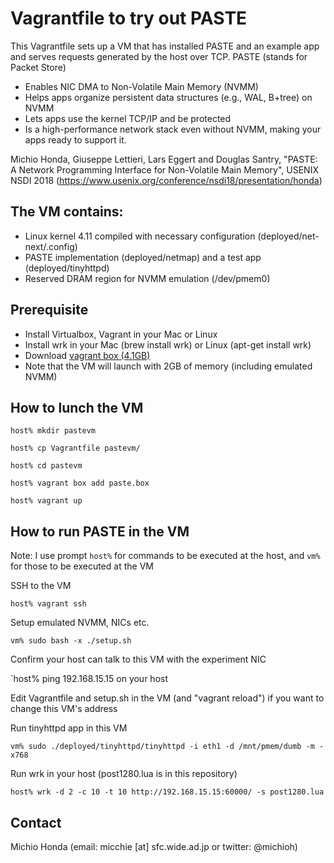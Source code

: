 # Vagrantfile to try out PASTE
This Vagrantfile sets up a VM that has installed PASTE and an example app and serves requests generated by the host over TCP.
PASTE (stands for Packet Store)
* Enables NIC DMA to Non-Volatile Main Memory (NVMM)
* Helps apps organize persistent data structures (e.g., WAL, B+tree) on NVMM
* Lets apps use the kernel TCP/IP and be protected
* Is a high-performance network stack even without NVMM, making your apps ready to support it.

Michio Honda, Giuseppe Lettieri, Lars Eggert and Douglas Santry, "PASTE: A Network Programming Interface for Non-Volatile Main Memory", USENIX NSDI 2018 (https://www.usenix.org/conference/nsdi18/presentation/honda) 


## The VM contains:
* Linux kernel 4.11 compiled with necessary configuration (deployed/net-next/.config)
* PASTE implementation (deployed/netmap) and a test app (deployed/tinyhttpd)
* Reserved DRAM region for NVMM emulation (/dev/pmem0)

## Prerequisite
* Install Virtualbox, Vagrant in your Mac or Linux
* Install wrk in your Mac (brew install wrk) or Linux (apt-get install wrk)
* Download [vagrant box (4.1GB)](https://drive.google.com/file/d/1NIwQzuLIYjOwygCovcY8_ZbXimVoCbWf/view?usp=sharing)
* Note that the VM will launch with 2GB of memory (including emulated NVMM)

## How to lunch the VM
`host% mkdir pastevm`

`host% cp Vagrantfile pastevm/`

`host% cd pastevm`

`host% vagrant box add paste.box`

`host% vagrant up`

## How to run PASTE in the VM
Note: I use prompt `host%` for commands to be executed at the host, and `vm%` for those to be executed at the VM

SSH to the VM

`host% vagrant ssh`

Setup emulated NVMM, NICs etc.

`vm% sudo bash -x ./setup.sh`

Confirm your host can talk to this VM with the experiment NIC

`host% ping 192.168.15.15 on your host

Edit Vagrantfile and setup.sh in the VM (and "vagrant reload") if you want to change this VM's address

Run tinyhttpd app in this VM

`vm% sudo ./deployed/tinyhttpd/tinyhttpd -i eth1 -d /mnt/pmem/dumb -m -x768`

Run wrk in your host (post1280.lua is in this repository)

`host% wrk -d 2 -c 10 -t 10 http://192.168.15.15:60000/ -s post1280.lua`	

## Contact
Michio Honda (email: micchie [at] sfc.wide.ad.jp or twitter: @michioh)
